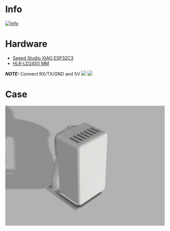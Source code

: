 # Info
[![Info](https://img.youtube.com/vi/r5Fc8tLJioI/0.jpg)](https://www.youtube.com/watch?v=r5Fc8tLJioI)


# Hardware
- [Seeed Studio XIAO ESP32C3](https://wiki.seeedstudio.com/XIAO_ESP32C3_Getting_Started/)
- [HLK-LD2450 MM](https://de.aliexpress.com/item/1005006121923099.html?spm=a2g0o.order_detail.order_detail_item.3.4fd66368KUy7w8&gatewayAdapt=glo2deu)

**_NOTE:_** Connect RX/TX/GND and 5V
![](https://files.seeedstudio.com/wiki/XIAO_WiFi/pin_map-2.png)
![](https://ae01.alicdn.com/kf/Sadeab92783194e47a62a2598a34d2883R.jpg_640x640q90.jpg)


# Case
![](case/Radarbox.png)
